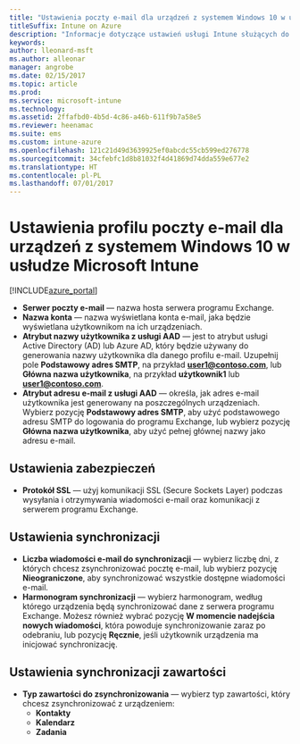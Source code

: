 ```yaml
---
title: "Ustawienia poczty e-mail dla urządzeń z systemem Windows 10 w usłudze Intune"
titleSuffix: Intune on Azure
description: "Informacje dotyczące ustawień usługi Intune służących do konfigurowania połączeń poczty e-mail na urządzeniach z systemem Windows 10."
keywords: 
author: lleonard-msft
ms.author: alleonar
manager: angrobe
ms.date: 02/15/2017
ms.topic: article
ms.prod: 
ms.service: microsoft-intune
ms.technology: 
ms.assetid: 2ffafbd0-4b5d-4c86-a46b-611f9b7a58e5
ms.reviewer: heenamac
ms.suite: ems
ms.custom: intune-azure
ms.openlocfilehash: 121c21d49d3639925ef0abcdc55cb599ed276778
ms.sourcegitcommit: 34cfebfc1d8b81032f4d41869d74dda559e677e2
ms.translationtype: HT
ms.contentlocale: pl-PL
ms.lasthandoff: 07/01/2017
---
```

# <a name="email-profile-settings-for-windows-10-devices-in-microsoft-intune"></a>Ustawienia profilu poczty e-mail dla urządzeń z systemem Windows 10 w usłudze Microsoft Intune

[!INCLUDE[azure_portal](./includes/azure_portal.md)]



- **Serwer poczty e-mail** — nazwa hosta serwera programu Exchange.
- **Nazwa konta** — nazwa wyświetlana konta e-mail, jaka będzie wyświetlana użytkownikom na ich urządzeniach.
- **Atrybut nazwy użytkownika z usługi AAD** — jest to atrybut usługi Active Directory (AD) lub Azure AD, który będzie używany do generowania nazwy użytkownika dla danego profilu e-mail. Uzupełnij pole **Podstawowy adres SMTP**, na przykład **user1@contoso.com**, lub **Główna nazwa użytkownika**, na przykład **użytkownik1** lub **user1@contoso.com**.
- **Atrybut adresu e-mail z usługi AAD** — określa, jak adres e-mail użytkownika jest generowany na poszczególnych urządzeniach. Wybierz pozycję **Podstawowy adres SMTP**, aby użyć podstawowego adresu SMTP do logowania do programu Exchange, lub wybierz pozycję **Główna nazwa użytkownika**, aby użyć pełnej głównej nazwy jako adresu e-mail.


## <a name="security-settings"></a>Ustawienia zabezpieczeń

- **Protokół SSL** — użyj komunikacji SSL (Secure Sockets Layer) podczas wysyłania i otrzymywania wiadomości e-mail oraz komunikacji z serwerem programu Exchange.



## <a name="synchronization-settings"></a>Ustawienia synchronizacji

- **Liczba wiadomości e-mail do synchronizacji** — wybierz liczbę dni, z których chcesz zsynchronizować pocztę e-mail, lub wybierz pozycję **Nieograniczone**, aby synchronizować wszystkie dostępne wiadomości e-mail.
- **Harmonogram synchronizacji** — wybierz harmonogram, według którego urządzenia będą synchronizować dane z serwera programu Exchange. Możesz również wybrać pozycję **W momencie nadejścia nowych wiadomości**, która powoduje synchronizowanie zaraz po odebraniu, lub pozycję **Ręcznie**, jeśli użytkownik urządzenia ma inicjować synchronizację.

## <a name="content-sync-settings"></a>Ustawienia synchronizacji zawartości

- **Typ zawartości do zsynchronizowania** — wybierz typ zawartości, który chcesz zsynchronizować z urządzeniem:
    - **Kontakty**
    - **Kalendarz**
    - **Zadania**

